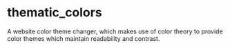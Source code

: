 # thematic_colors
A website color theme changer, which makes use of color theory to provide color themes which maintain readability and contrast. 
